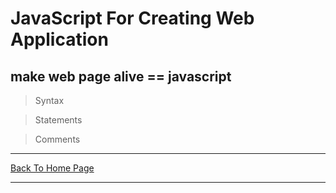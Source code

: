 # JavaScript For Creating Web Application

## make web page alive == javascript

> Syntax

> Statements

> Comments

<hr>
<a href="https://punitkatiyar.github.io/">Back To Home Page</a>
<hr>
